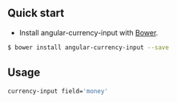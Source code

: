 ## Quick start

+ Install angular-currency-input with [Bower](https://github.com/bower/bower).

>
```bash
$ bower install angular-currency-input --save
```

## Usage

>
```bash
currency-input field='money'
```
